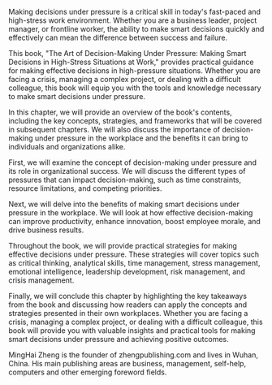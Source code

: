 
Making decisions under pressure is a critical skill in today's fast-paced and high-stress work environment. Whether you are a business leader, project manager, or frontline worker, the ability to make smart decisions quickly and effectively can mean the difference between success and failure.

This book, "The Art of Decision-Making Under Pressure: Making Smart Decisions in High-Stress Situations at Work," provides practical guidance for making effective decisions in high-pressure situations. Whether you are facing a crisis, managing a complex project, or dealing with a difficult colleague, this book will equip you with the tools and knowledge necessary to make smart decisions under pressure.

In this chapter, we will provide an overview of the book's contents, including the key concepts, strategies, and frameworks that will be covered in subsequent chapters. We will also discuss the importance of decision-making under pressure in the workplace and the benefits it can bring to individuals and organizations alike.

First, we will examine the concept of decision-making under pressure and its role in organizational success. We will discuss the different types of pressures that can impact decision-making, such as time constraints, resource limitations, and competing priorities.

Next, we will delve into the benefits of making smart decisions under pressure in the workplace. We will look at how effective decision-making can improve productivity, enhance innovation, boost employee morale, and drive business results.

Throughout the book, we will provide practical strategies for making effective decisions under pressure. These strategies will cover topics such as critical thinking, analytical skills, time management, stress management, emotional intelligence, leadership development, risk management, and crisis management.

Finally, we will conclude this chapter by highlighting the key takeaways from the book and discussing how readers can apply the concepts and strategies presented in their own workplaces. Whether you are facing a crisis, managing a complex project, or dealing with a difficult colleague, this book will provide you with valuable insights and practical tools for making smart decisions under pressure and achieving positive outcomes.

MingHai Zheng is the founder of zhengpublishing.com and lives in Wuhan, China. His main publishing areas are business, management, self-help, computers and other emerging foreword fields.
